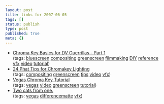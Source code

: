 ```yaml
---
layout: post
title: links for 2007-06-05
tags: []
status: publish
type: post
published: true
meta: {}
---
```

<ul class="delicious">
	<li>
		<div class="delicious-link"><a href="http://www.kenstone.net/fcp_homepage/chroma_key_part_1.html">Chroma Key Basics for DV Guerrillas - Part 1</a></div>
		<div class="delicious-tags">(tags: <a href="http://del.icio.us/markmorga/bluescreen">bluescreen</a> <a href="http://del.icio.us/markmorga/compositing">compositing</a> <a href="http://del.icio.us/markmorga/greenscreen">greenscreen</a> <a href="http://del.icio.us/markmorga/filmmaking">filmmaking</a> <a href="http://del.icio.us/markmorga/DIY">DIY</a> <a href="http://del.icio.us/markmorga/reference">reference</a> <a href="http://del.icio.us/markmorga/vfx">vfx</a> <a href="http://del.icio.us/markmorga/video">video</a> <a href="http://del.icio.us/markmorga/tutorial">tutorial</a>)</div>
	</li>
	<li>
		<div class="delicious-link"><a href="http://www.digitalproducer.com/2003/12_dec/tutorials/12_22/cw_ckeyphat_tips.htm">24 Phat Tips for Chromakey Lighting</a></div>
		<div class="delicious-tags">(tags: <a href="http://del.icio.us/markmorga/compositing">compositing</a> <a href="http://del.icio.us/markmorga/greenscreen">greenscreen</a> <a href="http://del.icio.us/markmorga/tips">tips</a> <a href="http://del.icio.us/markmorga/video">video</a> <a href="http://del.icio.us/markmorga/vfx">vfx</a>)</div>
	</li>
	<li>
		<div class="delicious-link"><a href="http://www.moonpro.us/chroma.htm">Vegas Chroma Key Tutorial</a></div>
		<div class="delicious-tags">(tags: <a href="http://del.icio.us/markmorga/vegas">vegas</a> <a href="http://del.icio.us/markmorga/video">video</a> <a href="http://del.icio.us/markmorga/greenscreen">greenscreen</a> <a href="http://del.icio.us/markmorga/tutorial">tutorial</a>)</div>
	</li>
	<li>
		<div class="delicious-link"><a href="http://matthew.chaboud.com/vegas5/twocats/">Two cats from one.</a></div>
		<div class="delicious-tags">(tags: <a href="http://del.icio.us/markmorga/vegas">vegas</a> <a href="http://del.icio.us/markmorga/differencematte">differencematte</a> <a href="http://del.icio.us/markmorga/vfx">vfx</a>)</div>
	</li>
</ul>
